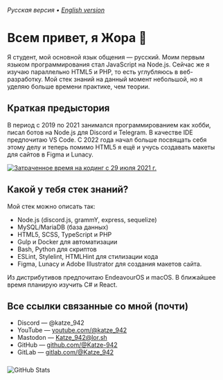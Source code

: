 *Русская версия • [English version](./README_EN.md)*

# Всем привет, я Жора 👋

Я студент, мой основной язык общения — русский. Моим первым языком программирования стал JavaScript на Node.js. Сейчас же я изучаю параллельно HTML5 и PHP, то есть углубляюсь в веб-разработку. Мой стек знаний на данный момент небольшой, но я уделяю больше времени практике, чем теории.


## Краткая предыстория

В период с 2019 по 2021 занимался программированием как хобби, писал ботов на Node.js для Discord и Telegram. В качестве IDE предпочитаю VS Code. С 2022 года начал больше посвящать себя этому делу и теперь помимо HTML5 я ещё и учусь создавать макеты для сайтов в Figma и Lunacy.

<a href="https://wakatime.com/@2b731b60-026d-46e7-bd7e-11cf97431277"><img src="https://wakatime.com/badge/user/2b731b60-026d-46e7-bd7e-11cf97431277.svg" alt="Затраченное время на кодинг с 29 июля 2021 г." /></a>

## Какой у тебя стек знаний?

Мой стек можно описать так:

- Node.js (discord.js, grammY, express, sequelize)
- MySQL/MariaDB (база данных)
- HTML5, SCSS, TypeScript и PHP
- Gulp и Docker для автоматизации
- Bash, Python для скриптов
- ESLint, Stylelint, HTMLHint для стилизации кода
- Figma, Lunacy и Adobe Illustrator для создания макетов сайта.

Из дистрибутивов предпочитаю EndeavourOS и macOS. В ближайшее время планирую изучить C# и React.

## Все ссылки связанные со мной (почти)

- Discord — @katze_942
- YouTube — [youtube.com/@katze_942](https://youtube.com/@katze_942)
- Mastodon — [Katze_942@lor.sh](https://lor.sh/@Katze_942)
- GitHub — [github.com/@Katze-942](https://github.com/Katze-942)
- GitLab — [gitlab.com/@Katze_942](https://gitlab.com/Katze_942)

<img style="margin-top: 10px" src="https://github-readme-stats.vercel.app/api?username=Katze-942&show_icons=true&theme=dracula" alt="GitHub Stats" />
